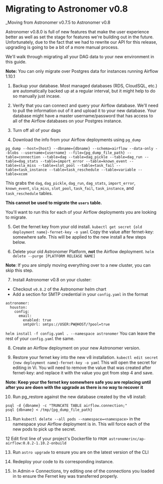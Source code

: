 # Migrating to Astronomer v0.8
_Moving from Astronomer v0.7.5 to Astronomer v0.8

Astronomer v0.8.0 is full of new features that make the user experience better as well as set the stage for features we're building out in the future. Unfortunately, due to the fact that we had to rewrite our API for this release, upgrading is going to be a bit of a more manual process.

We'll walk through migrating all your DAG data to your new environment in this guide.

**Note:** You can only migrate over Postgres data for instances running Airflow 1.10.1


1) Backup your database.
Most managed databases (RDS, CloudSQL, etc.) are automatically backed up at a regular interval, but it might help to do so manually just incase.

2) Verify that you can connect and query your Airflow database.
We'll need to pull the information out of it and upload it to your new database. Your database might have a master username/password that has access to all of the Airflow databases on your Postgres instance.  

3) Turn off all of your dags

4) Download the info from your Airflow deployments using `pg_dump`

```
pg_dump --host={host} --dbname={dbname} --schema=airflow --data-only --blobs --username={username} --file={pg_dump_file_path} --table=connection --table=dag --table=dag_pickle --table=dag_run --table=dag_stats --table=import_error --table=known_event --table=sla_miss --table=slot_pool --table=task_fail --table=task_instance --table=task_reschedule --table=variable --table=xcom
```

This grabs the `dag`, `dag_pickle`, `dag_run`, `dag_stats`, `import_error`, `known_event`, `sla_miss`, `slot_pool`, `task_fail`, `task_instance`, and `task_reschedule` tables.

**This cannot be used to migrate the `users` table.**

You'll want to run this for each of your Airflow deployments you are looking to migrate.

5) Get the fernet key from your old install. 
`kubectl get secret {old deployment name}-fernet-key -o yaml`
Copy the value after fernet-key: somewhere safe. This will be applied to the new install a few steps below.

6) Delete your old Astronomer Platform, **not** the Airflow deployment.
`helm delete --purge [PLATFORM RELEASE NAME]`

**Note**: If you are simply moving everything over to a new cluster, you can skip this step.

7) Install Astronomer v0.8 on your cluster:
- Checkout `v0.8.2` of the Astronomer helm chart
- Add a section for SMTP credential in your `config.yaml` in the format
```
astronomer:
  houston:
    config:
      email:
        enabled: true
        smtpUrl: smtps://USER:PW@HOST/?pool=true

```
`helm install -f config.yaml . --namespace astronomer`
You can leave the rest of your `config.yaml` the same.

8) Create an Airflow deployment on your new Astronomer version.

9) Restore your fernet key into the new v8 installation. `kubectl edit secret {new deployment name}-fernet-key -o yaml` This will open the secret for editing in Vi. You will need to remove the value that was created after fernet-key: and replace it with the value you got from step 4 and save. 

**Note: Keep your the fernet key somewhere safe you are replacing until after you are doen with the upgrade as there is no way to recover it**

10) Run pg_restore against the new database created by the v8 install:
```
psql -d {dbname} -c "TRUNCATE TABLE airflow.connection;"
psql {dbname} < /tmp/{pg_dump_file_path}  
```
11) Run `kubectl delete --all pods --namespace=<namespace>` in the namespace your Airflow deployment is in. This will force each of the new pods to pick up the secret.

12 Edit first line of your project's Dockerfile to `FROM astronomerinc/ap-airflow:0.8.2-1.10.2-onbuild`

13) Run `astro upgrade` to ensure you are on the latest version of the CLI

14) Redeploy your code to its corresponding instance.

15) In Admin-> Connections, try editing one of the connections you loaded in to ensure the Fernet key was transferred properly.
